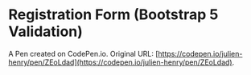 # Registration Form (Bootstrap 5 Validation)

A Pen created on CodePen.io. Original URL: [https://codepen.io/julien-henry/pen/ZEoLdad](https://codepen.io/julien-henry/pen/ZEoLdad).


